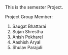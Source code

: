 This is the semester Project. 

Project Group Member:
1. Saugat Bhattarai
2. Sujan Shrestha
3. Anish Pokharel
4. Aashish Aryal
5. Shulav Parajuli
